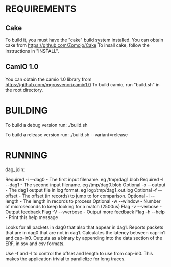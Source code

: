 REQUIREMENTS
============

Cake
-----
To build it, you must have the "cake" build system installed. 
You can obtain cake from https://github.com/Zomojo/Cake
To insall cake, follow the instructions in "INSTALL".

CamIO 1.0
---------
You can obtain the camio 1.0 library from 
https://github.com/mgrosvenor/camio1.0
To build camio, run "build.sh" in the root directory.


BUILDING
========
To build a debug version run:
./build.sh

To build a release version run:
./build.sh --variant=release

RUNNING
=======

dag_join:

Required  -i  --dag0            - The first input filename. eg /tmp/dag1.blob
Required  -I  --dag1            - The second input filename. eg /tmp/dag0.blob
Optional  -o  --output          - The dag1 output file in log format. eg log:/tmp/dag1_out.log
Optional  -f  --offset          - The offset (in records) to jump to for comparison.
Optional  -l  --length          - The length in records to process
Optional  -w  --window          - Number of microseconds to keep looking for a match (2500us)
Flag      -v  --verbose         - Output feedback
Flag      -V  --vverbose        - Output more feedback
Flag      -h  --help            - Print this help message

Looks for all packets in dag0 that also that appear in dag1.
Reports packets that are in dag0 that are not in dag1.
Calculates the latency between cap-in1 and cap-in0.
Outputs as a binary by appending into the data section of the ERF, in ssv and csv formats. 

Use -f and -l to control the offset and length to use from cap-in0. This makes the application trivial to parallelize for long traces.

